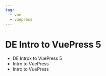 ```yaml
---
tag: 
  - vue
  - vuepress
---
```


# DE Intro to VuePress 5

- DE Introx to VuePress 5
- Intro to VuePress
- Intro to VuePress
